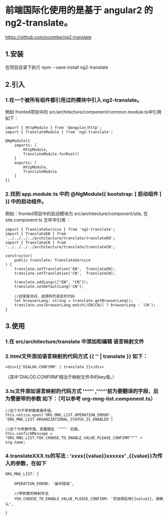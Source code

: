 # 前端国际化使用的是基于 angular2 的 ng2-translate。
https://github.com/ocombe/ng2-translate


## 1.安装
在项目目录下执行 npm --save install ng2-translate

## 2.引入 

### 1.在一个被所有组件都引用过的模块中引入 ng2-translate。
例如 fronted项目中的 src/architecture/component/common.module.ts中引用如下：

    import { HttpModule } from '@angular/http';
    import { TranslateModule } from 'ng2-translate';
    
    @NgModule({
        imports: [
            HttpModule,
            TranslateModule.forRoot()
        ]
        exports: [
            HttpModule,
            TranslateModule
        ]
    })

### 2.找到 app.module.ts 中的 @NgModule({ bootstrap: [ 启动组件 ] }) 中的启动组件。
例如：fronted项目中的启动模块为 src/architecture/component/site,
在 site.component.ts 文件中引用 ：

    import { TranslateService } from 'ng2-translate';
    import { TranslateEN } from '../../../../architecture/translate/translateEN';
    import { TranslateCN } from '../../../../architecture/translate/translateCN';

    constructor(
        public translate: TranslateService
    ) {
        translate.setTranslation('EN',  TranslateEN);
        translate.setTranslation('CN',  TranslateCN);

        translate.addLangs(["EN", "CN"]);
        translate.setDefaultLang('CN');

        //这里是测试，选择网页语言的代码
        let browserLang: string = translate.getBrowserLang();
        translate.use(browserLang.match(/EN|CN/) ? browserLang : 'CN');
    }

## 3.使用
### 1.在 src/architecture/translate 中添加和编辑 语言映射文件

### 2.html文件添加语言映射的代码方式   {{ '<key>' | translate }}   如下：

    <div>{{'DIALOG.CONFIRM' | translate }}</div>

（其中'DIALOG.CONFIRM'相当于映射文件中的key值。）

### 3.ts文件添加语言映射的代码方式    '<ket>^^^<param>'  ,'^^^'前为要翻译的字段，后为需要带的参数  如下：（可以参考 org-mng-list.component.ts）


    //这个为不带参数直接传值。
    this.notice.open('ORG_MNG_LIST.OPERATION_ERROR', 'ORG_MNG_LIST.ORGANIZATIONAL_STATUS_IS_ENABLED')

    //这个为参数传值，变量跟在 '^^^' 后面。
    this.confirmMessage = "ORG_MNG_LIST.YOU_CHOOSE_TO_ENABLE_VALUE_PLEASE_CONFIRM^^^" + org.name;

### 4.translateXXX.ts的写法   <key>: 'xxxx{{value}}xxxxxx'  ,{{value}}为传入的参数，在如下

    ORG_MNG_LIST: {

        OPERATION_ERROR: '操作错误',

        //带参数的映射写法
        YOU_CHOOSE_TO_ENABLE_VALUE_PLEASE_CONFIRM: '您选择启用{{value}}，请确认',
        
    }

    
